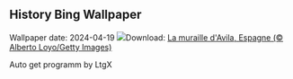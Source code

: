 ## History Bing Wallpaper
Wallpaper date: 2024-04-19
![](https://www.bing.com/th?id=OHR.AvilaSpain_FR-CA4092310846_UHD.jpg&w=1000)Download: [La muraille d'Avila, Espagne (© Alberto Loyo/Getty Images)](https://www.bing.com/th?id=OHR.AvilaSpain_FR-CA4092310846_UHD.jpg)

Auto get programm by LtgX
